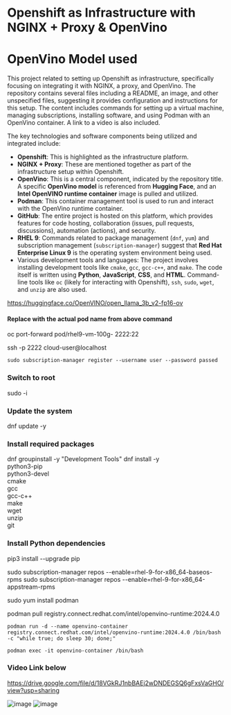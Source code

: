# Openshift as Infrastructure with NGINX + Proxy & OpenVino 
# OpenVino Model used

This project related to setting up Openshift as infrastructure, specifically focusing on integrating it with NGINX, a proxy, and OpenVino. The repository contains several files including a README, an image, and other unspecified files, suggesting it provides configuration and instructions for this setup. The content includes commands for setting up a virtual machine, managing subscriptions, installing software, and using Podman with an OpenVino container. A link to a video is also included.

The key technologies and software components being utilized and integrated include:

*   **Openshift**: This is highlighted as the infrastructure platform.
*   **NGINX + Proxy**: These are mentioned together as part of the infrastructure setup within Openshift.
*   **OpenVino**: This is a central component, indicated by the repository title. A specific **OpenVino model** is referenced from **Hugging Face**, and an **Intel OpenVINO runtime container** image is pulled and utilized.
*   **Podman**: This container management tool is used to run and interact with the OpenVino runtime container.
*   **GitHub**: The entire project is hosted on this platform, which provides features for code hosting, collaboration (issues, pull requests, discussions), automation (actions), and security.
*   **RHEL 9**: Commands related to package management (`dnf`, `yum`) and subscription management (`subscription-manager`) suggest that **Red Hat Enterprise Linux 9** is the operating system environment being used.
*   Various development tools and languages: The project involves installing development tools like `cmake`, `gcc`, `gcc-c++`, and `make`. The code itself is written using **Python**, **JavaScript**, **CSS**, and **HTML**. Command-line tools like `oc` (likely for interacting with Openshift), `ssh`, `sudo`, `wget`, and `unzip` are also used.

https://huggingface.co/OpenVINO/open_llama_3b_v2-fp16-ov

#### Replace <pod-name> with the actual pod name from above command
oc port-forward pod/rhel9-vm-100g-<pod-name> 2222:22

ssh -p 2222 cloud-user@localhost

```
sudo subscription-manager register --username user --password passed
```


### Switch to root
sudo -i

### Update the system
dnf update -y

### Install required packages
dnf groupinstall -y "Development Tools"
dnf install -y \
    python3-pip \
    python3-devel \
    cmake \
    gcc \
    gcc-c++ \
    make \
    wget \
    unzip \
    git

### Install Python dependencies
pip3 install --upgrade pip

sudo subscription-manager repos --enable=rhel-9-for-x86_64-baseos-rpms
sudo subscription-manager repos --enable=rhel-9-for-x86_64-appstream-rpms

sudo yum install podman

podman pull registry.connect.redhat.com/intel/openvino-runtime:2024.4.0

```
podman run -d --name openvino-container registry.connect.redhat.com/intel/openvino-runtime:2024.4.0 /bin/bash -c "while true; do sleep 30; done;"

podman exec -it openvino-container /bin/bash

```
### Video Link below
https://drive.google.com/file/d/18VGkRJ1nbBAEj2wDNDEGSQ6gFxsVaGHO/view?usp=sharing

![image](https://github.com/user-attachments/assets/d19a339f-50bf-42c6-97c1-88046c0cc20b)
![image](https://github.com/user-attachments/assets/9cc4b6dd-992d-4279-9174-08d857a5ce84)




